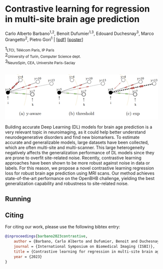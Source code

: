 # Contrastive learning for regression in multi-site brain age prediction

Carlo Alberto Barbano<sup>1,2</sup>, Benoit Dufumier<sup>1,3</sup>, Edouard Duchesnay<sup>3</sup>, Marco Grangetto<sup>2</sup>, Pietro Gori<sup>1</sup> | [[pdf](https://arxiv.org/pdf/2211.08326.pdf)] [[poster](https://drive.google.com/file/d/1gr45EamhVVClPbMT5T5b1Gy9V50fgw3c/view)]

1<sub>LTCI, Télécom Paris, IP Paris</sub><br>
2<sub>University of Turin, Computer Science dept.</sub><br>
3<sub>NeuroSpin, CEA, Universite Paris-Saclay</sub>
<br/><br/>

![asd](assets/teaser.png)

Building accurate Deep Learning (DL) models for brain age prediction is a very relevant topic in neuroimaging, as it could help better understand neurodegenerative disorders and find new biomarkers. To estimate accurate and generalizable models, large datasets have been collected, which are often multi-site and multi-scanner. This large heterogeneity negatively affects the generalization performance of DL models since they are prone to overfit site-related noise. Recently, contrastive learning approaches have been shown to be more robust against noise in data or labels. For this reason, we propose a novel contrastive learning regression loss for robust brain age prediction using MRI scans. Our method achieves state-of-the-art performance on the OpenBHB challenge, yielding the best generalization capability and robustness to site-related noise.


## Running 


## Citing

For citing our work, please use the following bibtex entry:

```bibtex
@inproceedings{barbano2023contrastive,
    author = {Barbano, Carlo Alberto and Dufumier, Benoit and Duchesnay, Edouard and Grangetto, Marco and Gori, Pietro},
    journal = {International Symposium on Biomedical Imaging (ISBI)},
    title = {Contrastive learning for regression in multi-site brain age prediction},
    year = {2023}
}
```